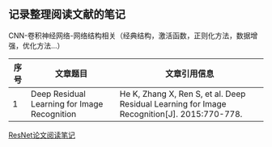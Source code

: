## 记录整理阅读文献的笔记
CNN-卷积神经网络-网络结构相关（经典结构，激活函数，正则化方法，数据增强，优化方法...）

| 序号 | 文章题目 | 文章引用信息|
|--------|--------|-----------|
|    1    |   Deep Residual Learning for Image Recognition     |He K, Zhang X, Ren S, et al. Deep Residual Learning for Image Recognition[J]. 2015:770-778. |

[ResNet论文阅读笔记](https://github.com/BUPTAlanMa/BUPTAlanMa.github.io/blob/master/CNN/ResNet-notes/ResNet.mkd)
